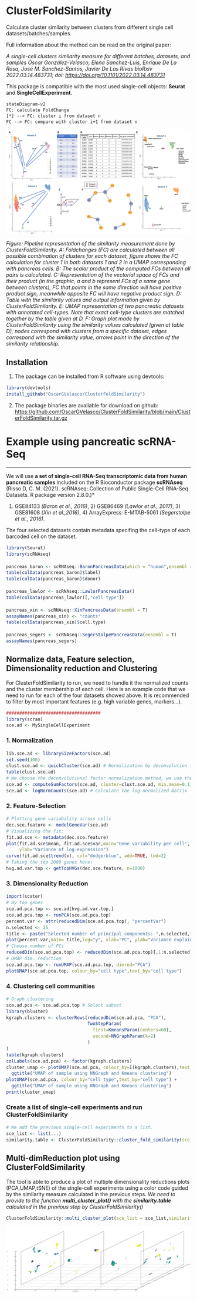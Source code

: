 # ClusterFoldSimilarity
Calculate cluster similarity between clusters from different single cell datasets/batches/samples.

Full information about the method can be read on the original paper:

*A single-cell clusters similarity measure for different batches, datasets, and samples
Óscar González-Velasco, Elena Sanchez-Luis, Enrique De La Rosa, José M. Sanchez-Santos, Javier De Las Rivas
bioRxiv 2022.03.14.483731; doi: https://doi.org/10.1101/2022.03.14.483731*

This package is compatible with the most used single-cell objects: **Seurat** and **SingleCellExperiment**. 

```mermaid
stateDiagram-v2
FC: calculate FoldChange
[*] --> FC: cluster i from dataset n
FC --> FC: compare with cluster i+1 from dataset n
```

![](README_files/ClusterFoldSimilarity_pipeline.png)

*Figure: Pipeline representation of the similarity measurement done by ClusterFoldSimilarity. A:
Foldchanges (FC) are calculated between all possible combination of clusters for each dataset, figure
shows the FC calculation for cluster 1 in both datasets 1 and 2 in a UMAP corresponding with
pancreas cells. B: The scalar product of the computed FCs between all pairs is calculated. C:
Representation of the vectorial space of FCs and their product (in the graphic, a and b represent FCs
of a same gene between clusters), FC that points in the same direction will have positive product sign,
meanwhile opposite FC will have negative product sign. D: Table with the similarity values and output
information given by ClusterFoldSimilarity. E: UMAP representation of two pancreatic datasets with
annotated cell-types. Note that exact cell-type clusters are matched together by the table given at D. F:
Graph plot made by ClusterFoldSimilarity using the similarity values calculated (given at table D),
nodes correspond with clusters from a specific dataset, edges correspond with the similarity value,
arrows point in the direction of the similarity relationship.*

Installation
-----------------------------

1. The package can be installed from R software using devtools:
``` r
library(devtools)
install_github("OscarGVelasco/ClusterFoldSimilarity")
``` 
2. The package binaries are available for download on github:
https://github.com/OscarGVelasco/ClusterFoldSimilarity/blob/main/ClusterFoldSimilarity.tar.gz

# Example using pancreatic scRNA-Seq
-----------------------------
We will use **a set of single-cell RNA-Seq transcriptomic data from human pancreatic samples** included on the R Bioconductor package **scRNAseq** (Risso D, C. M. (2021). scRNAseq: Collection of Public Single-Cell RNA-Seq Datasets. R package version 2.8.0.)*
1) GSE84133 *(Baron et al., 2016)*, 2) GSE86469 *(Lawlor et al., 2017)*, 3) GSE81608 *(Xin et al.,2016)*, 4) ArrayExpress: E-MTAB-5061 *(Segerstolpe et al., 2016)*.

The four selected datasets contain metadata specifing the cell-type of each barcoded cell on the dataset.

``` r
library(Seurat)
library(scRNAseq)

pancreas_baron <- scRNAseq::BaronPancreasData(which = "human",ensembl = T)
table(colData(pancreas_baron)$label)
table(colData(pancreas_baron)$donor)

pancreas_lawlor <- scRNAseq::LawlorPancreasData()
table(colData(pancreas_lawlor)[,"cell type"])

pancreas_xin <- scRNAseq::XinPancreasData(ensembl = T)
assayNames(pancreas_xin) <- "counts"
table(colData(pancreas_xin)$cell.type)

pancreas_segers <- scRNAseq::SegerstolpePancreasData(ensembl = T)
assayNames(pancreas_segers)
```

## Normalize data, Feature selection, Dimensionality reduction and Clustering
For ClusterFoldSimilarity to run, we need to handle it the normalized counts and the cluster membership of each cell.
Here is an example code that we need to run for each of the four datasets showed above.
It is recommended to filter by most important features (e.g. high variable genes, markers...).

``` r
####################################
library(scran)
sce.ad <- MySingleCellExperiment
``` 
### 1. Normalization
``` r
lib.sce.ad <- librarySizeFactors(sce.ad)
set.seed(100)
clust.sce.ad <- quickCluster(sce.ad) # Normalization by deconvolution to account for different cell type variability
table(clust.sce.ad)
# We choose the deconvolutional factor normalization method, we use the computed clusters to calculate the sizefactors
sce.ad <- computeSumFactors(sce.ad, cluster=clust.sce.ad, min.mean=0.1)
sce.ad <- logNormCounts(sce.ad) # Calculate the log normalized matrix
``` 
### 2. Feature-Selection
``` r
# Plotting gene variability across cells
dec.sce.feature <- modelGeneVar(sce.ad)
# Visualizing the fit:
fit.ad.sce <- metadata(dec.sce.feature)
plot(fit.ad.sce$mean, fit.ad.sce$var,main="Gene variability per cell", xlab="Mean of log-expression",
     ylab="Variance of log-expression")
curve(fit.ad.sce$trend(x), col="dodgerblue", add=TRUE, lwd=2)
# Taking the top 2000 genes here:
hvg.ad.var.top <- getTopHVGs(dec.sce.feature, n=1000)
``` 
### 3. Dimensionality Reduction
``` r
import(scater)
# By top genes
sce.ad.pca.top <- sce.ad[hvg.ad.var.top,]
sce.ad.pca.top <- runPCA(sce.ad.pca.top) 
percent.var <- attr(reducedDim(sce.ad.pca.top), "percentVar")
n.selected <- 25
title <- paste("Selected number of principal components: ",n.selected," \n Total variance explained: ",round(sum(percent.var[1:n.selected]),digits = 2),"%",sep = "")
plot(percent.var,main= title,log="y", xlab="PC", ylab="Variance explained (%)",col=c(rep("blue",n.selected),rep("red",length(percent.var)-n.selected)))
# Choose number of PCs
reducedDim(sce.ad.pca.top) <- reducedDim(sce.ad.pca.top)[,1:n.selected]
# UMAP dim. reduction
sce.ad.pca.top <- runUMAP(sce.ad.pca.top, dimred="PCA")
plotUMAP(sce.ad.pca.top, colour_by="cell type",text_by="cell type")
``` 
### 4. Clustering cell communities
``` r
# Graph clustering
sce.ad.pca <- sce.ad.pca.top # Select subset
library(bluster)
kgraph.clusters <- clusterRows(reducedDim(sce.ad.pca, "PCA"),
                               TwoStepParam(
                                 first=KmeansParam(centers=60),
                                 second=NNGraphParam(k=2)
                               )
)
table(kgraph.clusters)
colLabels(sce.ad.pca) <- factor(kgraph.clusters)
cluster_umap <- plotUMAP(sce.ad.pca, colour_by=I(kgraph.clusters),text_by=I(kgraph.clusters)) + 
  ggtitle("UMAP of sample using NNGraph and Kmeans clustering")
plotUMAP(sce.ad.pca, colour_by="cell type",text_by="cell type") + 
  ggtitle("UMAP of sample using NNGraph and Kmeans clustering")
print(cluster_umap)
``` 

### Create a list of single-cell experiments and run ClusterFoldSimilarity
``` r
# We add the previous single-cell experiments to a list.
sce_list <- list(...)
similarity.table <- ClusterFoldSimilarity::cluster_fold_similarity(sce_list = sce_list)
```
## Multi-dimReduction plot using ClusterFoldSimilarity
The tool is able to produce a plot of multiple dimensionality reductions plots (PCA,UMAP,tSNE) of the single-cell experiments using a color code guided by the similarity measure calculated in the previous steps.
*We need to provide to the function **multi_cluster_plot()** with the **similarity.table** calculated in the previous step by ClusterFoldSimilarity()*
``` r
ClusterFoldSimilarity::multi_cluster_plot(sce_list = sce_list,similarity_table = similarity.table,dim_method="UMAP")
```
![](README_files/ClusterFoldMultiUMAP.png)
